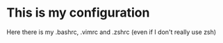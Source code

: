 # This is my configuration
Here there is my .bashrc, .vimrc and .zshrc (even if I don't really use zsh)
